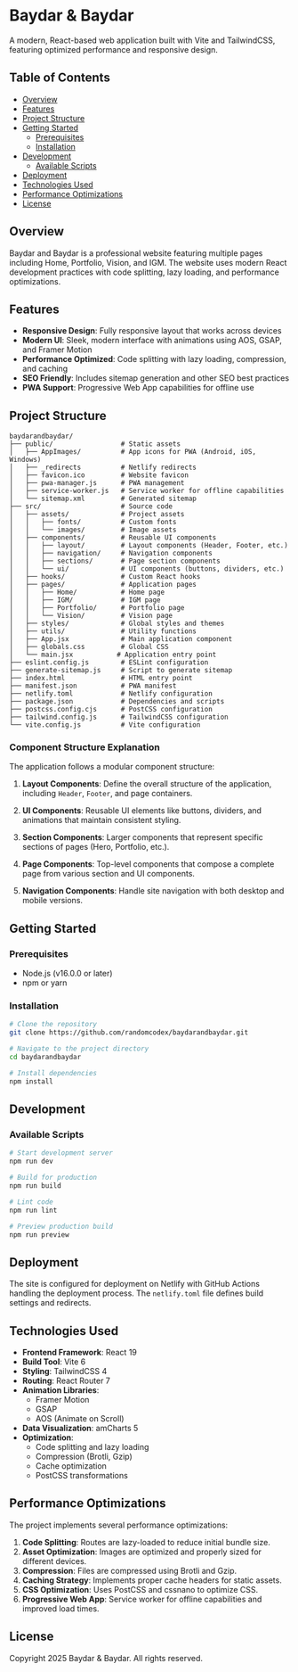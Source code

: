 # Baydar & Baydar

A modern, React-based web application built with Vite and TailwindCSS, featuring optimized performance and responsive design.

## Table of Contents

- [Overview](#overview)
- [Features](#features)
- [Project Structure](#project-structure)
- [Getting Started](#getting-started)
  - [Prerequisites](#prerequisites)
  - [Installation](#installation)
- [Development](#development)
  - [Available Scripts](#available-scripts)
- [Deployment](#deployment)
- [Technologies Used](#technologies-used)
- [Performance Optimizations](#performance-optimizations)
- [License](#license)

## Overview

Baydar and Baydar is a professional website featuring multiple pages including Home, Portfolio, Vision, and IGM. The website uses modern React development practices with code splitting, lazy loading, and performance optimizations.

## Features

- **Responsive Design**: Fully responsive layout that works across devices
- **Modern UI**: Sleek, modern interface with animations using AOS, GSAP, and Framer Motion
- **Performance Optimized**: Code splitting with lazy loading, compression, and caching
- **SEO Friendly**: Includes sitemap generation and other SEO best practices
- **PWA Support**: Progressive Web App capabilities for offline use

## Project Structure

```
baydarandbaydar/
├── public/                 # Static assets
│   ├── AppImages/          # App icons for PWA (Android, iOS, Windows)
│   ├── _redirects          # Netlify redirects
│   ├── favicon.ico         # Website favicon
│   ├── pwa-manager.js      # PWA management
│   ├── service-worker.js   # Service worker for offline capabilities
│   └── sitemap.xml         # Generated sitemap
├── src/                    # Source code
│   ├── assets/             # Project assets
│   │   ├── fonts/          # Custom fonts
│   │   └── images/         # Image assets
│   ├── components/         # Reusable UI components
│   │   ├── layout/         # Layout components (Header, Footer, etc.)
│   │   ├── navigation/     # Navigation components
│   │   ├── sections/       # Page section components
│   │   └── ui/             # UI components (buttons, dividers, etc.)
│   ├── hooks/              # Custom React hooks
│   ├── pages/              # Application pages
│   │   ├── Home/           # Home page
│   │   ├── IGM/            # IGM page
│   │   ├── Portfolio/      # Portfolio page
│   │   └── Vision/         # Vision page
│   ├── styles/             # Global styles and themes
│   ├── utils/              # Utility functions
│   ├── App.jsx             # Main application component
│   ├── globals.css         # Global CSS
│   └── main.jsx           # Application entry point
├── eslint.config.js        # ESLint configuration
├── generate-sitemap.js     # Script to generate sitemap
├── index.html              # HTML entry point
├── manifest.json           # PWA manifest
├── netlify.toml            # Netlify configuration
├── package.json            # Dependencies and scripts
├── postcss.config.cjs      # PostCSS configuration
├── tailwind.config.js      # TailwindCSS configuration
└── vite.config.js          # Vite configuration
```

### Component Structure Explanation

The application follows a modular component structure:

1. **Layout Components**: Define the overall structure of the application, including `Header`, `Footer`, and page containers.

2. **UI Components**: Reusable UI elements like buttons, dividers, and animations that maintain consistent styling.

3. **Section Components**: Larger components that represent specific sections of pages (Hero, Portfolio, etc.).

4. **Page Components**: Top-level components that compose a complete page from various section and UI components.

5. **Navigation Components**: Handle site navigation with both desktop and mobile versions.

## Getting Started

### Prerequisites

- Node.js (v16.0.0 or later)
- npm or yarn

### Installation

```bash
# Clone the repository
git clone https://github.com/randomcodex/baydarandbaydar.git

# Navigate to the project directory
cd baydarandbaydar

# Install dependencies
npm install
```

## Development

### Available Scripts

```bash
# Start development server
npm run dev

# Build for production
npm run build

# Lint code
npm run lint

# Preview production build
npm run preview
```

## Deployment

The site is configured for deployment on Netlify with GitHub Actions handling the deployment process. The `netlify.toml` file defines build settings and redirects.

## Technologies Used

- **Frontend Framework**: React 19
- **Build Tool**: Vite 6
- **Styling**: TailwindCSS 4
- **Routing**: React Router 7
- **Animation Libraries**:
  - Framer Motion
  - GSAP
  - AOS (Animate on Scroll)
- **Data Visualization**: amCharts 5
- **Optimization**:
  - Code splitting and lazy loading
  - Compression (Brotli, Gzip)
  - Cache optimization
  - PostCSS transformations

## Performance Optimizations

The project implements several performance optimizations:

1. **Code Splitting**: Routes are lazy-loaded to reduce initial bundle size.
2. **Asset Optimization**: Images are optimized and properly sized for different devices.
3. **Compression**: Files are compressed using Brotli and Gzip.
4. **Caching Strategy**: Implements proper cache headers for static assets.
5. **CSS Optimization**: Uses PostCSS and cssnano to optimize CSS.
6. **Progressive Web App**: Service worker for offline capabilities and improved load times.

## License

Copyright 2025 Baydar & Baydar. All rights reserved.

